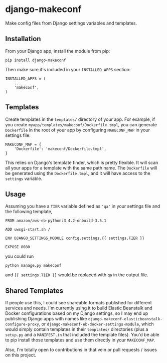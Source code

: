 # django-makeconf

Make config files from Django settings variables and templates.

## Installation

From your Django app, install the module from pip:

	pip install django-makeconf
	
Then make sure it's included in your `INSTALLED_APPS` section:

	INSTALLED_APPS = (
		...
	    'makeconf',
	)

## Templates

Create templates in the `templates/` directory of your app. For example, if you create `myapp/templates/makeconf/Dockerfile.tmpl`, you can generate `Dockerfile` in the root of your app by configuring `MAKECONF_MAP` in your settings file:

	MAKECONF_MAP = {
		'Dockerfile': 'makeconf/Dockerfile.tmpl',
	}
	
This relies on Django's template finder, which is pretty flexible. It will scan all your apps for a template with the same path name. The `Dockerfile` will be generated using the `Dockerfile.tmpl`, and it will have access to the `settings` variable. 

## Usage

Assuming you have a `TIER` variable defined as `'qa'` in your settings file and the following template,

	FROM amazon/aws-eb-python:3.4.2-onbuild-3.5.1
	
	ADD uwsgi-start.sh /
	
	ENV DJANGO_SETTINGS_MODULE config.settings.{{ settings.TIER }}
	
	EXPOSE 8080

you could run

	python manage.py makeconf
	
and `{{ settings.TIER }}` would be replaced with `qa` in the output file.

## Shared Templates

If people use this, I could see shareable formats published for different services and needs. I'm currently using it to build Elastic Beanstalk and Docker configurations based on my Django settings, so I may end up publishing Django apps with names like `django-makeconf-elasticbeanstalk-configure-proxy`, or `django-makeconf-eb-docker-settings-module`, which would simply contain templates in their `templates/` directories (plus a `setup.py` and a `MANIFEST.in` that included the template files). You'd be able to pip install those templates and use them directly in your `MAKECONF_MAP`.

Also, I'm totally open to contributions in that vein or pull requests / issues on this project.
